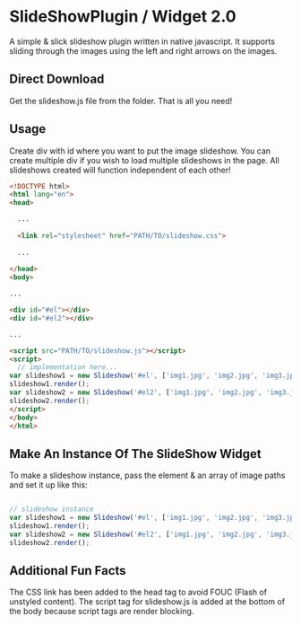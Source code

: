 # SlideShowPlugin / Widget 2.0
A simple & slick slideshow plugin written in native javascript. It supports sliding through the images using the left and right
arrows on the images.

## Direct Download

Get the slideshow.js file from the folder. That is all you need!

## Usage

Create div with id where you want to put the image slideshow. You can create multiple div if you wish to load multiple slideshows in the page. All slideshows created will function independent of each other!

```html
<!DOCTYPE html>
<html lang="en">
<head>

  ...
  
  <link rel="stylesheet" href="PATH/TO/slideshow.css">
  
  ...
  
</head>
<body>

...

<div id="#el"></div>
<div id="#el2"></div>

...

<script src="PATH/TO/slideshow.js"></script>
<script>
  // implementation here...
var slideshow1 = new Slideshow('#el', ['img1.jpg', 'img2.jpg', 'img3.jpg']);
slideshow1.render();
var slideshow2 = new Slideshow('#el2', ['img1.jpg', 'img2.jpg', 'img3.jpg']);
slideshow2.render();
</script>
</body>
</html>
```

## Make An Instance Of The SlideShow Widget

To make a slideshow instance, pass the element & an array of image paths and set it up like this:

```javascript

// slideshow instance
var slideshow1 = new Slideshow('#el', ['img1.jpg', 'img2.jpg', 'img3.jpg']);
slideshow1.render();
var slideshow2 = new Slideshow('#el2', ['img1.jpg', 'img2.jpg', 'img3.jpg']);
slideshow2.render();
```

## Additional Fun Facts

The CSS link has been added to the head tag to avoid FOUC (Flash of unstyled content). The script tag for slideshow.js is added at the bottom of the body because script tags are render blocking.
